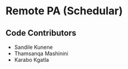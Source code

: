 # Remote PA (Schedular)

## Code Contributors

* Sandile Kunene
* Thamsanqa Mashinini
* Karabo Kgatla
